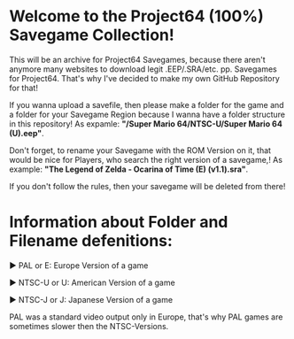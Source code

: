 # Welcome to the Project64 (100%) Savegame Collection!

This will be an archive for Project64 Savegames, because there aren't anymore many websites to download legit .EEP/.SRA/etc. pp. Savegames for Project64.
That's why I've decided to make my own GitHub Repository for that!

If you wanna upload a savefile, then please make a folder for the game and a folder for your Savegame Region because I wanna have a folder structure in this repository! As expamle: **"/Super Mario 64/NTSC-U/Super Mario 64 (U).eep"**.

Don't forget, to rename your Savegame with the ROM Version on it, that would be nice for Players, who search the right version of a savegame,! As example: **"The Legend of Zelda - Ocarina of Time (E) (v1.1).sra"**.

If you don't follow the rules, then your savegame will be deleted from there!

# Information about Folder and Filename defenitions:

► PAL or E: Europe Version of a game

► NTSC-U or U: American Version of a game

► NTSC-J or J: Japanese Version of a game

PAL was a standard video output only in Europe, that's why PAL games are sometimes slower then the NTSC-Versions.
